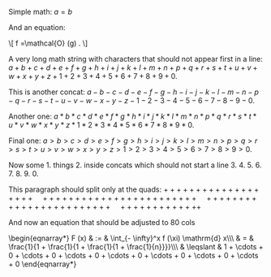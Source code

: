Simple math: $a = b$

And an equation:

\\[ f =\mathcal{O} (g) . \\]

A very long math string with characters that should not appear first in a line: 
$a + b + c + d + e + f + g + h + i + j + k + l + m + n + p + q + r + s + t + 
u + v + w + x + y + z + 1 + 2 + 3 + 4 + 5 + 6 + 7 + 8 + 9 + 0$.

This is another concat: $a - b - c - d - e - f - g - h - i - j - k - l - m - 
n - p - q - r - s - t - u - v - w - x - y - z - 1 - 2 - 3 - 4 - 5 - 6 - 7 - 8 - 
9 - 0$.

Another one: $a \ast b \ast c \ast d \ast e \ast f \ast g \ast h \ast i \ast j 
\ast k \ast l \ast m \ast n \ast p \ast q \ast r \ast s \ast t \ast u \ast v 
\ast w \ast x \ast y \ast z \ast 1 \ast 2 \ast 3 \ast 4 \ast 5 \ast 6 \ast 7 
\ast 8 \ast 9 \ast 0$.

Final one: $a > b > c > d > e > f > g > h > i > j > k > l > m > n > p > q > 
r > s > t > u > v > w > x > y > z > 1 > 2 > 3 > 4 > 5 > 6 > 7 > 8 > 9 > 0$.

Now some 1. things 2. inside concats which should not start a 
line 3. 4. 5. 6. 7. 8. 9. 0.

This paragraph should split only at the quads: 
$+ + + + + + + + + + + + + + + + + + + 
\quad + + + + + + + + + + + + + + + + + + + + + + + + 
\quad + + + + + + + + + + + + + + + + + + + + + + + + 
\quad + + + + + + + + + + + + +$

And now an equation that should be adjusted to 80 cols

\begin{eqnarray*}
  F (x) & := & \int\_{- \infty}^x f (\xi) \mathrm{d} x\\\\\\
  & = & \frac{1}{1 + \frac{1}{1 + \frac{1}{1 + \frac{1}{n}}}}\\\\\\
  & \leqslant & 1 + \cdots + 0 + \cdots + 0 + \cdots + 0 + \cdots + 0 + \cdots
  \+ 0 + \cdots + 0 + \cdots + 0
\end{eqnarray*}
